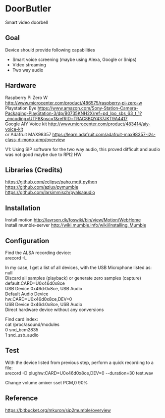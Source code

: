 # DoorButler
Smart video doorbell<br/>

## Goal
Device should provide following capabilities
- Smart voice screening (maybe using Alexa, Google or Snips)<br/>
- Video streaming<br/>
- Two way audio<br/>

## Hardware
Raspberry Pi Zero W <http://www.microcenter.com/product/486575/raspberry-pi-zero-w><br/>
Playstation Eye <https://www.amazon.com/Sony-Station-Camera-Packaging-PlayStation-3/dp/B0735KNH2X/ref=pd_lpo_sbs_63_t_1?_encoding=UTF8&psc=1&refRID=TRAC8BQY437JKT9A4417><br/>
Google AIY Voice kit <http://www.microcenter.com/product/483414/aiy-voice-kit><br/>
or Adafruit MAX98357 <https://learn.adafruit.com/adafruit-max98357-i2s-class-d-mono-amp/overview><br />


V1: Using SIP software for the two way audio, this proved difficult and audio was not good maybe due to RPI2 HW

## Libraries (Credits)
https://github.com/eclipse/paho.mqtt.python<br/>
https://github.com/azlux/pymumble<br/>
https://github.com/larsimmisch/pyalsaaudio<br/>

## Installation
Install motion <http://lavrsen.dk/foswiki/bin/view/Motion/WebHome><br/>
Install mumble-server <http://wiki.mumble.info/wiki/Installing_Mumble><br/>

## Configuration
Find the ALSA recording device:<br/>
arecord -L<br/>

In my case, I get a list of all devices, with the USB Microphone listed as:<br/>
null<br/>
    Discard all samples (playback) or generate zero samples (capture)<br/>
default:CARD=U0x46d0x8ce<br/>
    USB Device 0x46d:0x8ce, USB Audio<br/>
    Default Audio Device<br/>
hw:CARD=U0x46d0x8ce,DEV=0<br/>
    USB Device 0x46d:0x8ce, USB Audio<br/>
    Direct hardware device without any conversions<br/>

Find card index:<br/>
cat /proc/asound/modules<br/>
 0 snd_bcm2835<br/>
 1 snd_usb_audio<br/>

## Test
With the device listed from previous step, perform a quick recording to a file:<br/>
arecord -D plughw:CARD=U0x46d0x8ce,DEV=0 --duration=30 test.wav<br/>

Change volume
amixer sset PCM,0 90%


## Reference
https://bitbucket.org/mkuron/sip2mumble/overview


